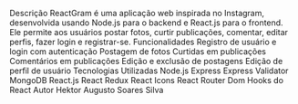 Descrição
ReactGram é uma aplicação web inspirada no Instagram, desenvolvida usando Node.js para o backend e React.js para o frontend. Ele permite aos usuários postar fotos, curtir publicações, comentar, editar perfis, fazer login e registrar-se.
Funcionalidades
Registro de usuário e login com autenticação
Postagem de fotos
Curtidas em publicações
Comentários em publicações
Edição e exclusão de postagens
Edição de perfil de usuário
Tecnologias Utilizadas
Node.js
Express
Express Validator
MongoDB
React.js
React Redux
React Icons
React Router Dom
Hooks do React
Autor
Hektor Augusto Soares Silva
